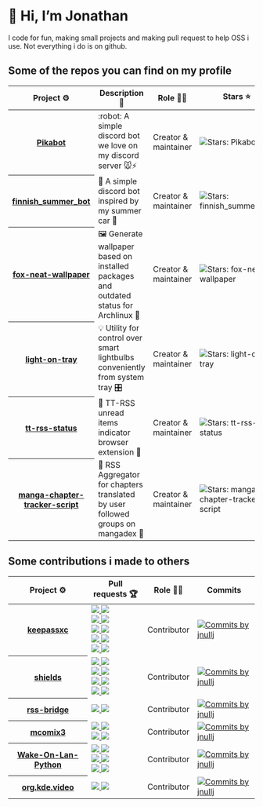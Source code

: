 # 👋 Hi, I’m Jonathan

I code for fun, making small projects and making pull request to help OSS i use.
Not everything i do is on github.

## Some of the repos you can find on my profile
<table width="100%">
	<thead>
		<th span="col">Project ⚙️</th>
		<th span="col">Description 📝</th>
		<th span="col">Role 👷‍♂️</th>
		<th span="col">Stars ⭐</th>
	</thead>
	<tbody>
		<tr>
			<th span="row"><a href="https://github.com/jNullj/Pikabot">Pikabot</a></th>
			<td>:robot: A simple discord bot we love on my discord server 🐭⚡</td>
			<td>Creator & maintainer</td>
			<td><img alt="Stars: Pikabot" src="https://img.shields.io/github/stars/jNullj/Pikabot" /></td>
		</tr>
		<tr>
			<th span="row"><a href="https://github.com/jNullj/finnish_summer_bot">finnish_summer_bot</a></th>
			<td> 🤖 A simple discord bot inspired by my summer car 🚙</td>
			<td>Creator & maintainer</td>
			<td><img alt="Stars: finnish_summer_bot" src="https://img.shields.io/github/stars/jNullj/finnish_summer_bot" /></td>
		</tr>
    <tr>
			<th span="row"><a href="https://github.com/jNullj/fox-neat-wallpaper">fox-neat-wallpaper</a></th>
			<td> 🖼️ Generate wallpaper based on installed packages and outdated status for Archlinux 🐧 </td>
			<td>Creator & maintainer</td>
			<td><img alt="Stars: fox-neat-wallpaper" src="https://img.shields.io/github/stars/jNullj/fox-neat-wallpaper" /></td>
		</tr>
		<tr>
			<th span="row"><a href="https://github.com/jNullj/light-on-tray">light-on-tray</a></th>
			<td> 💡 Utility for control over smart lightbulbs conveniently from system tray 🎛️ </td>
			<td>Creator & maintainer</td>
			<td><img alt="Stars: light-on-tray" src="https://img.shields.io/github/stars/jNullj/light-on-tray" /></td>
		</tr>
		    <tr>
			<th span="row"><a href="https://github.com/jNullj/tt-rss-status">tt-rss-status</a></th>
			<td> 📰 TT-RSS unread items indicator browser extension 🔌 </td>
			<td>Creator & maintainer</td>
			<td><img alt="Stars: tt-rss-status" src="https://img.shields.io/github/stars/jNullj/tt-rss-status" /></td>
		</tr>
    <tr>
			<th span="row"><a href="https://github.com/jNullj/manga-chapter-tracker-script">manga-chapter-tracker-script</a></th>
			<td> 📰 RSS Aggregator for chapters translated by user followed groups on mangadex 🗾 </td>
			<td>Creator & maintainer</td>
			<td><img alt="Stars: manga-chapter-tracker-script" src="https://img.shields.io/github/stars/jNullj/manga-chapter-tracker-script" /></td>
		</tr>
	</tbody>
</table>

## Some contributions i made to others
<table width="100%">
	<thead>
		<th span="col">Project ⚙️</th>
		<th span="col">Pull requests 🏆</th>
		<th span="col">Role 👷‍♂️</th>
		<th span="col">Commits</th>
	</thead>
	<tbody>
		<tr>
			<th span="row"><a href="https://github.com/keepassxreboot/keepassxc">keepassxc</a></th>
			<td>
				<a href="https://github.com/keepassxreboot/keepassxc/pull/8782">
					<img src="https://img.shields.io/github/pulls/detail/state/keepassxreboot/keepassxc/8782">
					<img src="https://img.shields.io/github/pulls/detail/title/keepassxreboot/keepassxc/8782?label=">
				</a><br>
				<a href="https://github.com/keepassxreboot/keepassxc/pull/9101">
					<img src="https://img.shields.io/github/pulls/detail/state/keepassxreboot/keepassxc/9101">
					<img src="https://img.shields.io/github/pulls/detail/title/keepassxreboot/keepassxc/9101?label=">
				</a><br>
				<a href="https://github.com/keepassxreboot/keepassxc/pull/9162">
					<img src="https://img.shields.io/github/pulls/detail/state/keepassxreboot/keepassxc/9162">
					<img src="https://img.shields.io/github/pulls/detail/title/keepassxreboot/keepassxc/9162?label=">
				</a><br>
				<a href="https://github.com/keepassxreboot/keepassxc/pull/9100">
					<img src="https://img.shields.io/github/pulls/detail/state/keepassxreboot/keepassxc/9100">
					<img src="https://img.shields.io/github/pulls/detail/title/keepassxreboot/keepassxc/9100?label=">
				</a><br>
				<a href="https://github.com/keepassxreboot/keepassxc/pull/9176">
					<img src="https://img.shields.io/github/pulls/detail/state/keepassxreboot/keepassxc/9176">
					<img src="https://img.shields.io/github/pulls/detail/title/keepassxreboot/keepassxc/9176?label=">
				</a><br>
			</td>
			<td>Contributor</td>
			<td><a href="https://github.com/keepassxreboot/keepassxc/commits?author=jnullj"><img alt="Commits by jnullj" src="https://img.shields.io/github/commit-activity/t/keepassxreboot/keepassxc?authorFilter=jnullj" /></a></td>
		</tr>
		<tr>
			<th span="row"><a href="https://github.com/badges/shields">shields</a></th>
			<td>
				<a href="https://github.com/badges/shields/pull/9196">
					<img src="https://img.shields.io/github/pulls/detail/state/badges/shields/9196">
					<img src="https://img.shields.io/github/pulls/detail/title/badges/shields/9196?label=">
				</a><br>
				<a href="https://github.com/badges/shields/pull/9251">
					<img src="https://img.shields.io/github/pulls/detail/state/badges/shields/9251">
					<img src="https://img.shields.io/github/pulls/detail/title/badges/shields/9251?label=">
				</a><br>
				<a href="https://github.com/badges/shields/pull/9258">
					<img src="https://img.shields.io/github/pulls/detail/state/badges/shields/9258">
					<img src="https://img.shields.io/github/pulls/detail/title/badges/shields/9258?label=">
				</a><br>
				<a href="https://github.com/badges/shields/pull/9340">
					<img src="https://img.shields.io/github/pulls/detail/state/badges/shields/9340">
					<img src="https://img.shields.io/github/pulls/detail/title/badges/shields/9340?label=">
				</a><br>
			</td>
			<td>Contributor</td>
			<td><a href="https://github.com/badges/shields/commits?author=jnullj"><img alt="Commits by jnullj" src="https://img.shields.io/github/commit-activity/t/badges/shields?authorFilter=jnullj" /></a></td>
		</tr>
		<tr>
			<th span="row"><a href="https://github.com/RSS-Bridge/rss-bridge">rss-bridge</a></th>
			<td>
				<a href="https://github.com/RSS-Bridge/rss-bridge/pull/2417">
					<img src="https://img.shields.io/github/pulls/detail/state/RSS-Bridge/rss-bridge/2417">
					<img src="https://img.shields.io/github/pulls/detail/title/RSS-Bridge/rss-bridge/2417?label=">
				</a><br>
			</td>
			<td>Contributor</td>
			<td><a href="https://github.com/RSS-Bridge/rss-bridge/commits?author=jnullj"><img alt="Commits by jnullj" src="https://img.shields.io/github/commit-activity/t/RSS-Bridge/rss-bridge?authorFilter=jnullj" /></a></td>
		</tr>
		<tr>
			<th span="row"><a href="https://github.com/multiSnow/mcomix3">mcomix3</a></th>
			<td>
				<a href="https://github.com/multiSnow/mcomix3/pull/132">
					<img src="https://img.shields.io/github/pulls/detail/state/multiSnow/mcomix3/132">
					<img src="https://img.shields.io/github/pulls/detail/title/multiSnow/mcomix3/132?label=">
				</a><br>
				<a href="https://github.com/multiSnow/mcomix3/pull/136">
					<img src="https://img.shields.io/github/pulls/detail/state/multiSnow/mcomix3/136">
					<img src="https://img.shields.io/github/pulls/detail/title/multiSnow/mcomix3/136?label=">
				</a><br>
			</td>
			<td>Contributor</td>
			<td><a href="https://github.com/multiSnow/mcomix3/commits?author=jnullj"><img alt="Commits by jnullj" src="https://img.shields.io/github/commit-activity/t/multiSnow/mcomix3?authorFilter=jnullj" /></a></td>
		</tr>
		<tr>
			<th span="row"><a href="https://github.com/bentasker/Wake-On-Lan-Python">Wake-On-Lan-Python</a></th>
			<td>
				<a href="https://github.com/bentasker/Wake-On-Lan-Python/pull/2">
					<img src="https://img.shields.io/github/pulls/detail/state/bentasker/Wake-On-Lan-Python/2">
					<img src="https://img.shields.io/github/pulls/detail/title/bentasker/Wake-On-Lan-Python/2?label=">
				</a><br>
				<a href="https://github.com/bentasker/Wake-On-Lan-Python/pull/3">
					<img src="https://img.shields.io/github/pulls/detail/state/bentasker/Wake-On-Lan-Python/3">
					<img src="https://img.shields.io/github/pulls/detail/title/bentasker/Wake-On-Lan-Python/3?label=">
				</a><br>
				<a href="https://github.com/bentasker/Wake-On-Lan-Python/pull/10">
					<img src="https://img.shields.io/github/pulls/detail/state/bentasker/Wake-On-Lan-Python/10">
					<img src="https://img.shields.io/github/pulls/detail/title/bentasker/Wake-On-Lan-Python/10?label=">
				</a><br>
			</td>
			<td>Contributor</td>
			<td><a href="https://github.com/bentasker/Wake-On-Lan-Python/commits?author=jnullj"><img alt="Commits by jnullj" src="https://img.shields.io/github/commit-activity/t/bentasker/Wake-On-Lan-Python?authorFilter=jnullj" /></a></td>
		</tr>
		<tr>
			<th span="row"><a href="https://github.com/halverneus/org.kde.video">org.kde.video</a></th>
			<td>
				<a href="https://github.com/halverneus/org.kde.video/pull/4">
					<img src="https://img.shields.io/github/pulls/detail/state/halverneus/org.kde.video/4">
					<img src="https://img.shields.io/github/pulls/detail/title/halverneus/org.kde.video/4?label=">
				</a><br>
			</td>
			<td>Contributor</td>
			<td><a href="https://github.com/halverneus/org.kde.video/commits?author=jnullj"><img alt="Commits by jnullj" src="https://img.shields.io/github/commit-activity/t/halverneus/org.kde.video?authorFilter=jnullj" /></a></td>
		</tr>
	</tbody>
</table>
